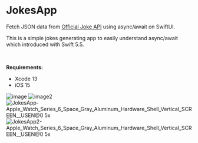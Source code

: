 # JokesApp
Fetch JSON data from [Official Joke API](https://github.com/15Dkatz/official_joke_api) using async/await on SwiftUI.

This is a simple jokes generating app to easily understand async/await which introduced with Swift 5.5.

<br>

**Requirements:**
* Xcode 13
* iOS 15

![image](https://user-images.githubusercontent.com/19838220/121932701-c9bc9300-cd62-11eb-8d0f-6d64ac6f1ffe.png)
![image2](https://user-images.githubusercontent.com/19838220/121935877-9aa82080-cd66-11eb-9c7a-fa82d34e276a.png)
![JokesApp-Apple_Watch_Series_6_Space_Gray_Aluminum_Hardware_Shell_Vertical_SCREEN__USEN@0 5x](https://user-images.githubusercontent.com/19838220/122786764-46ef8700-d2d2-11eb-9751-8044f9daa422.png)
![JokesApp2-Apple_Watch_Series_6_Space_Gray_Aluminum_Hardware_Shell_Vertical_SCREEN__USEN@0 5x](https://user-images.githubusercontent.com/19838220/122786719-38a16b00-d2d2-11eb-97c1-b62c8edebdbd.png)

